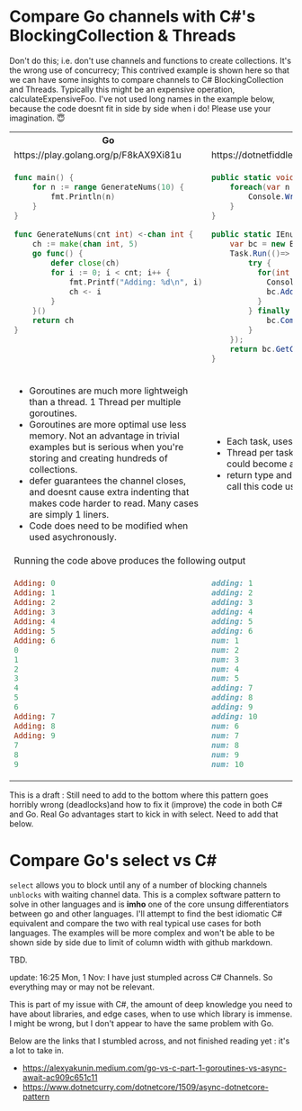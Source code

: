 # Compare Go channels with C#'s BlockingCollection & Threads

Don't do this; i.e. don't use channels and functions to create collections. It's the wrong use of concurrecy; This contrived example is shown here so that we can have some insights to compare channels to C# BlockingCollection and Threads. Typically this might be an expensive operation, calculateExpensiveFoo. I've not used long names in the example below, because the code doesnt fit in side by side when i do! Please use your imagination. 😇

<table style="padding:0px">
<tr>
<th>Go</th>
<th>[C#]</th>
</tr>
<tr>
	<td>
		https://play.golang.org/p/F8kAX9Xi81u
	</td>
	<td>
		https://dotnetfiddle.net/6Cabjc
	</td>
</tr>
<tr>
<td style="vertical-align:top;">

```go
func main() {
	for n := range GenerateNums(10) {
		fmt.Println(n)
	}
}

func GenerateNums(cnt int) <-chan int {
	ch := make(chan int, 5)
	go func() {
		defer close(ch)
		for i := 0; i < cnt; i++ {
			fmt.Printf("Adding: %d\n", i)
			ch <- i
		}
	}()
	return ch
}
```

</td>
<td style="vertical-align:top;">

```csharp
public static void Main() {
	foreach(var n in GenerateNums(10)) {
		Console.WriteLine("num: {0}", n);
	}
}

public static IEnumerable<int> GenerateNums(int cnt) {
	var bc = new BlockingCollection<int>(5);
	Task.Run(()=> {
		try {
		  for(int i=1; i<cnt; i++) {
			Console.WriteLine("adding: {0}", i);
			bc.Add(i);
		  }
		} finally {
			bc.CompleteAdding();
		}
	});
	return bc.GetConsumingEnumerable();
}
```

</td>
</tr>
<tr>
<td>
    <ul>
        <li>Goroutines are much more lightweigh than a thread. 1 Thread per multiple goroutines.
		<li>Goroutines are more optimal use less memory. Not an advantage in trivial examples but is serious when you're storing and creating hundreds of collections.
		<li>defer guarantees the channel closes, and doesnt cause extra indenting that makes code harder to read. Many cases are simply 1 liners.
		<li>Code does need to be modified when used asychronously.
    </ul>
</td>
<td>
    <ul>
        <li>Each task, uses a thread. 
		<li>Thread per task run is not serious in this example, but could become an issue if we needed 1000 collections.
		<li>return type and code needs to change if you want to call this code using async.
    </ul>    
</td>
</tr>
<tr>
<td colspan=2>
Running the code above produces the following output
</td>
</tr>
<tr>
<td style="vertical-align: top;">

```ruby
Adding: 0
Adding: 1
Adding: 2
Adding: 3
Adding: 4
Adding: 5
Adding: 6
0
1
2
3
4
5
6
Adding: 7
Adding: 8
Adding: 9
7
8
9


```

</td>
<td style="vertical-align: top;">

```ruby
adding: 1
adding: 2
adding: 3
adding: 4
adding: 5
adding: 6
num: 1
num: 2
num: 3
num: 4
num: 5
adding: 7
adding: 8
adding: 9
adding: 10
num: 6
num: 7
num: 8
num: 9
num: 10
```

</td>
</tr>
</table>

This is a draft : Still need to add to the bottom where this pattern goes horribly wrong (deadlocks)and how to fix it (improve) the code in both C# and Go. Real Go advantages start to kick in with select. Need to add that below.

# Compare Go's select vs C#

`select` allows you to block until any of a number of blocking channels `unblocks` with waiting channel data. This is a complex software pattern to solve in other languages and is **imho** one of the core unsung differentiators between go and other languages. I'll attempt to find the best idiomatic C# equivalent and compare the two with real typical use cases for both languages. The examples will be more complex and won't be able to be shown side by side due to limit of column width with github markdown.

TBD.

update: 16:25 Mon, 1 Nov: I have just stumpled across C# Channels. So everything may or may not be relevant.

This is part of my issue with C#, the amount of deep knowledge you need to have about libraries, and edge cases, when to use which library is immense. I might be wrong, but I don't appear to have the same problem with Go.

Below are the links that I stumbled across, and not finished reading yet : it's a lot to take in.

-   https://alexyakunin.medium.com/go-vs-c-part-1-goroutines-vs-async-await-ac909c651c11
-   https://www.dotnetcurry.com/dotnetcore/1509/async-dotnetcore-pattern
